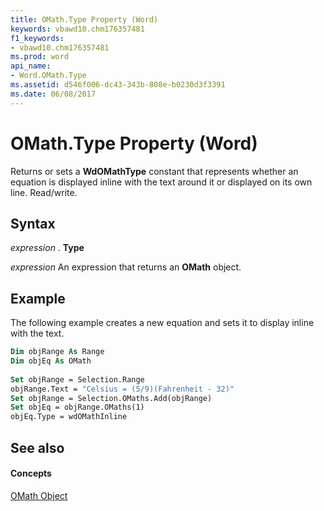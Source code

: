 ```yaml
---
title: OMath.Type Property (Word)
keywords: vbawd10.chm176357481
f1_keywords:
- vbawd10.chm176357481
ms.prod: word
api_name:
- Word.OMath.Type
ms.assetid: d546f006-dc43-343b-808e-b0230d3f3391
ms.date: 06/08/2017
---
```



# OMath.Type Property (Word)

Returns or sets a **WdOMathType** constant that represents whether an equation is displayed inline with the text around it or displayed on its own line. Read/write.


## Syntax

 _expression_ . **Type**

 _expression_ An expression that returns an **OMath** object.


## Example

The following example creates a new equation and sets it to display inline with the text.


```vb
Dim objRange As Range 
Dim objEq As OMath 
 
Set objRange = Selection.Range 
objRange.Text = "Celsius = (5/9)(Fahrenheit - 32)" 
Set objRange = Selection.OMaths.Add(objRange) 
Set objEq = objRange.OMaths(1) 
objEq.Type = wdOMathInline
```


## See also


#### Concepts


[OMath Object](omath-object-word.md)

